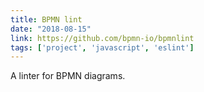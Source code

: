 ```yaml
---
title: BPMN lint
date: "2018-08-15"
link: https://github.com/bpmn-io/bpmnlint
tags: ['project', 'javascript', 'eslint']
---
```


A linter for BPMN diagrams.
